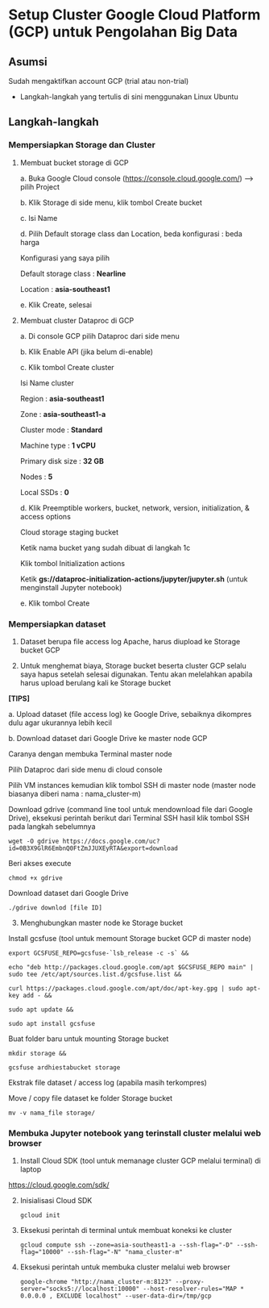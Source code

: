 # Setup Cluster Google Cloud Platform (GCP) untuk Pengolahan Big Data 

## Asumsi
	
Sudah mengaktifkan account GCP (trial atau non-trial)


* Langkah-langkah yang tertulis di sini menggunakan Linux Ubuntu

## Langkah-langkah

### Mempersiapkan Storage dan Cluster

1. Membuat bucket storage di GCP

	a. Buka Google Cloud console (https://console.cloud.google.com/) --> pilih Project

	b. Klik Storage di side menu, klik tombol Create bucket

	c. Isi Name

	d. Pilih Default storage class dan Location, beda konfigurasi : beda harga

	Konfigurasi yang saya pilih

	Default storage class : **Nearline**

	Location : **asia-southeast1**

	e. Klik Create, selesai
	
2. Membuat cluster Dataproc di GCP

	a. Di console GCP pilih Dataproc dari side menu

	b. Klik Enable API (jika belum di-enable)

	c. Klik tombol Create cluster

	Isi Name cluster

	Region : **asia-southeast1**

	Zone : **asia-southeast1-a**

	Cluster mode : **Standard**

	Machine type : **1 vCPU**

	Primary disk size : **32 GB**

	Nodes : **5**

	Local SSDs : **0**

	d. Klik Preemptible workers, bucket, network, version, initialization, & access options 

	Cloud storage staging bucket

	  Ketik nama bucket yang sudah dibuat di langkah 1c

	Klik tombol Initialization actions 

	  Ketik **gs://dataproc-initialization-actions/jupyter/jupyter.sh** (untuk menginstall Jupyter notebook)

	e. Klik tombol Create

### Mempersiapkan dataset

1. Dataset berupa file access log Apache, harus diupload ke Storage bucket GCP

2. Untuk menghemat biaya, Storage bucket beserta cluster GCP selalu saya hapus setelah selesai digunakan. Tentu akan melelahkan apabila harus upload berulang kali ke Storage bucket

**[TIPS]**

a. Upload dataset (file access log) ke Google Drive, sebaiknya dikompres dulu agar ukurannya lebih kecil

b. Download dataset dari Google Drive ke master node GCP

Caranya dengan membuka Terminal master node

Pilih Dataproc dari side menu di cloud console

Pilih VM instances kemudian klik tombol SSH di master node (master node biasanya diberi nama : nama_cluster-m)

Download gdrive (command line tool untuk mendownload file dari Google Drive), eksekusi perintah berikut dari Terminal SSH hasil klik tombol SSH pada langkah sebelumnya

`wget -O gdrive https://docs.google.com/uc?id=0B3X9GlR6EmbnQ0FtZmJJUXEyRTA&export=download`

Beri akses execute

`chmod +x gdrive`

Download dataset dari Google Drive
  
`./gdrive downlod [file ID]`

3. Menghubungkan master node ke Storage bucket

Install gcsfuse (tool untuk memount Storage bucket GCP di master node)

    export GCSFUSE_REPO=gcsfuse-`lsb_release -c -s` &&

    echo "deb http://packages.cloud.google.com/apt $GCSFUSE_REPO main" | sudo tee /etc/apt/sources.list.d/gcsfuse.list &&

    curl https://packages.cloud.google.com/apt/doc/apt-key.gpg | sudo apt-key add - &&

    sudo apt update &&

    sudo apt install gcsfuse

Buat folder baru untuk mounting Storage bucket

    mkdir storage &&

    gcsfuse ardhiestabucket storage

Ekstrak file dataset / access log (apabila masih terkompres)

Move / copy file dataset ke folder Storage bucket

    mv -v nama_file storage/

### Membuka Jupyter notebook yang terinstall cluster melalui web browser

1. Install Cloud SDK (tool untuk memanage cluster GCP melalui terminal) di laptop
	
  https://cloud.google.com/sdk/

2. Inisialisasi Cloud SDK

	`gcloud init`

3. Eksekusi perintah di terminal untuk membuat koneksi ke cluster

	`gcloud compute ssh --zone=asia-southeast1-a --ssh-flag="-D" --ssh-flag="10000" --ssh-flag="-N" "nama_cluster-m"`

4. Eksekusi perintah untuk membuka cluster melalui web browser

	`google-chrome "http://nama_cluster-m:8123" --proxy-server="socks5://localhost:10000" --host-resolver-rules="MAP * 0.0.0.0 , EXCLUDE localhost" --user-data-dir=/tmp/gcp`